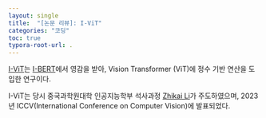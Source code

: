 ```yaml
---
layout: single
title:  "[논문 리뷰]: I-ViT"
categories: "코딩"
toc: true
typora-root-url: .
---
```


[I-ViT](https://arxiv.org/pdf/2207.01405)는 [I-BERT](https://arxiv.org/abs/2101.01321)에서 영감을 받아, Vision Transformer (ViT)에 정수 기반 연산을 도입한 연구이다. 

I-ViT는 당시 중국과학원대학 인공지능학부 석사과정 [Zhikai Li](https://scholar.google.com/citations?user=XwutB1AAAAAJ&hl=en)가 주도하였으며, 2023년 ICCV(International Conference on Computer Vision)에 발표되었다.

